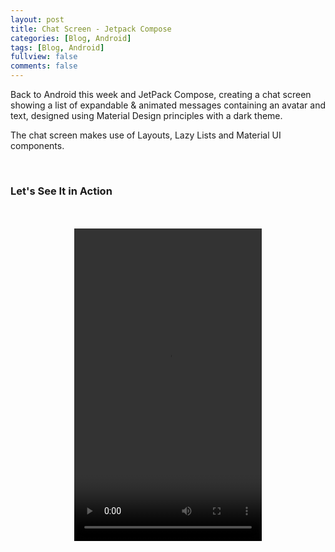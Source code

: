 ```yaml
---
layout: post
title: Chat Screen - Jetpack Compose
categories: [Blog, Android]
tags: [Blog, Android]
fullview: false
comments: false
---
```

Back to Android this week and JetPack Compose, creating a chat screen showing a list of expandable & animated messages containing an avatar and text, designed using Material Design principles with a dark theme.

The chat screen makes use of Layouts, Lazy Lists and Material UI components.

<br>
<h3>Let's See It in Action</h3> 
<br>
<br>
<video style="display:block; margin: 0 auto;" controls="controls" autoplay = "autoplay" loop="loop" width="300" height="500">
  <source src="/assets/media/ac_chat.mp4" type="video/mp4">
Your browser does not support the video tag.
</video>
